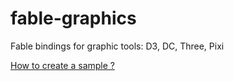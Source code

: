 # fable-graphics
Fable bindings for graphic tools: D3, DC, Three, Pixi

[How to create a sample ?](https://github.com/fable-compiler/fable-graphics/wiki/How-to-create-a-sample-%3F)